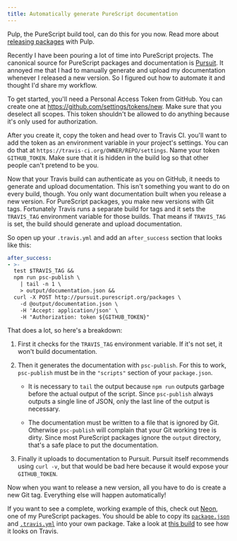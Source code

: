 ```yaml
---
title: Automatically generate PureScript documentation
---
```


<aside>Pulp, the PureScript build tool, can do this for you now. Read more about <a href="https://github.com/bodil/pulp/blob/v10.0.0/README.md#releasing-packages">releasing packages</a> with Pulp.</aside>

Recently I have been pouring a lot of time into PureScript projects. The
canonical source for PureScript packages and documentation is [Pursuit][1]. It
annoyed me that I had to manually generate and upload my documentation whenever
I released a new version. So I figured out how to automate it and thought I'd
share my workflow.

To get started, you'll need a Personal Access Token from GitHub. You can create
one at <https://github.com/settings/tokens/new>. Make sure that you deselect
all scopes. This token shouldn't be allowed to do anything because it's only
used for authorization.

After you create it, copy the token and head over to Travis CI. you'll want to
add the token as an environment variable in your project's settings. You can do
that at `https://travis-ci.org/OWNER/REPO/settings`. Name your token
`GITHUB_TOKEN`. Make sure that it is hidden in the build log so that other
people can't pretend to be you.

Now that your Travis build can authenticate as you on GitHub, it needs to
generate and upload documentation. This isn't something you want to do on every
build, though. You only want documentation built when you release a new
version. For PureScript packages, you make new versions with Git tags.
Fortunately Travis runs a separate build for tags and it sets the `TRAVIS_TAG`
environment variable for those builds. That means if `TRAVIS_TAG` is set, the
build should generate and upload documentation.

So open up your `.travis.yml` and add an `after_success` section that looks
like this:

``` yaml
after_success:
- >-
  test $TRAVIS_TAG &&
  npm run psc-publish \
    | tail -n 1 \
    > output/documentation.json &&
  curl -X POST http://pursuit.purescript.org/packages \
    -d @output/documentation.json \
    -H 'Accept: application/json' \
    -H "Authorization: token ${GITHUB_TOKEN}"
```

That does a lot, so here's a breakdown:

1.  First it checks for the `TRAVIS_TAG` environment variable. If it's not set,
    it won't build documentation.

2.  Then it generates the documentation with `psc-publish`. For this to work,
    `psc-publish` must be in the `"scripts"` section of your `package.json`.

    -   It is necessary to `tail` the output because `npm run` outputs garbage
        before the actual output of the script. Since `psc-publish` always
        outputs a single line of JSON, only the last line of the output is
        necessary.

    -   The documentation must be written to a file that is ignored by Git.
        Otherwise `psc-publish` will complain that your Git working tree is
        dirty. Since most PureScript packages ignore the `output` directory,
        that's a safe place to put the documentation.

3.  Finally it uploads to documentation to Pursuit. Pursuit itself recommends
    using `curl -v`, but that would be bad here because it would expose your
    `GITHUB_TOKEN`.

Now when you want to release a new version, all you have to do is create a new
Git tag. Everything else will happen automatically!

If you want to see a complete, working example of this, check out [Neon][2],
one of my PureScript packages. You should be able to copy its
[`package.json`][3] and [`.travis.yml`][4] into your own package. Take a look
at [this build][5] to see how it looks on Travis.

[1]: http://pursuit.purescript.org
[2]: https://github.com/tfausak/purescript-neon
[3]: https://github.com/tfausak/purescript-neon/blob/v0.0.25/package.json
[4]: https://github.com/tfausak/purescript-neon/blob/v0.0.25/.travis.yml
[5]: https://travis-ci.org/tfausak/purescript-neon/builds/91235573#L1817-L1823
